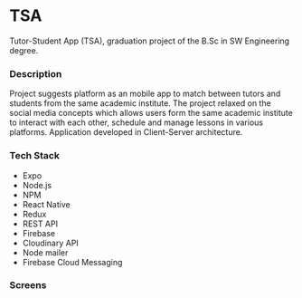 # TSA
Tutor-Student App (TSA), graduation project of the B.Sc in SW Engineering degree.

### Description
Project suggests platform as an mobile app to match between tutors and students from the same academic institute.
The project relaxed on the social media concepts which allows users form the same academic institute to interact with each other, schedule and manage lessons in various platforms.
Application developed in Client-Server architecture.


### Tech Stack
- Expo
- Node.js
- NPM
- React Native
- Redux
- REST API
- Firebase
- Cloudinary API
- Node mailer
- Firebase Cloud Messaging

### Screens


